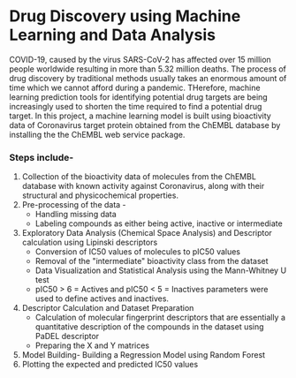 # Drug Discovery using Machine Learning and Data Analysis
COVID-19, caused by the virus SARS-CoV-2 has affected over 15 million people worldwide resulting in more than 5.32 million deaths. The process of drug discovery by traditional methods usually takes an enormous amount of time which we cannot afford during a pandemic. THerefore, machine learning prediction tools for identifying potential drug targets are being increasingly used to shorten the time required to find a potential drug target. 
In this project, a machine learning model is built using bioactivity data of Coronavirus target protein obtained from the ChEMBL database by installing the the ChEMBL web service package.
### Steps include-
1. Collection of the bioactivity data of molecules from the ChEMBL database with known activity against Coronavirus, along with their structural and physicochemical properties. 
2. Pre-processing of the data - 
   - Handling missing data
   - Labeling compounds as either being active, inactive or intermediate
3. Exploratory Data Analysis (Chemical Space Analysis) and Descriptor calculation using Lipinski descriptors
   - Conversion of IC50 values of molecules to pIC50 values
   - Removal of the "intermediate" bioactivity class from the dataset
   - Data Visualization and Statistical Analysis using the Mann-Whitney U test
   - pIC50 > 6 = Actives and pIC50 < 5 = Inactives parameters were used to define actives and inactives.
4. Descriptor Calculation and Dataset Preparation
   - Calculation of molecular fingerprint descriptors that are essentially a  quantitative description of the compounds in the dataset using PaDEL descriptor
   - Preparing the X and Y matrices
5. Model Building- Building a Regression Model using Random Forest
6. Plotting the expected and predicted IC50 values

   
   
   

